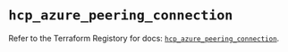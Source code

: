 # `hcp_azure_peering_connection`

Refer to the Terraform Registory for docs: [`hcp_azure_peering_connection`](https://registry.terraform.io/providers/hashicorp/hcp/0.79.0/docs/resources/azure_peering_connection).
